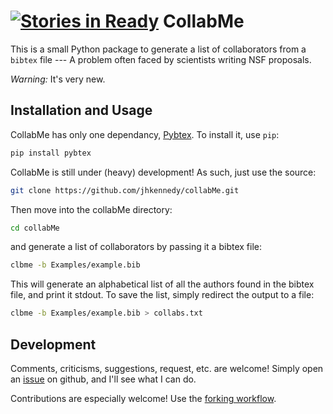 [![Stories in Ready](https://badge.waffle.io/jhkennedy/collabMe.png?label=ready&title=Ready)](https://waffle.io/jhkennedy/collabMe?utm_source=badge)
CollabMe
========

This is a small Python package to generate a list of collaborators from a `bibtex` file --- A problem often faced by scientists writing NSF proposals. 

*Warning:* It's very new. 

Installation and Usage
----------------------

CollabMe has only one dependancy, [Pybtex](https://pybtex.org/). To install it, use `pip`:

```sh
pip install pybtex
```

CollabMe is still under (heavy) development! As such, just use the source:

```sh
git clone https://github.com/jhkennedy/collabMe.git
```

Then move into the collabMe directory:

```sh
cd collabMe
```

and generate a list of collaborators by passing it a bibtex file:

```sh
clbme -b Examples/example.bib
```

This will generate an alphabetical list of all the authors found in the bibtex file, and print it stdout. To save the list, simply redirect the output to a file:

```sh
clbme -b Examples/example.bib > collabs.txt
```

Development
-----------

Comments, criticisms, suggestions, request, etc. are welcome! Simply open an [issue]() on github, and I'll see what I can do. 

Contributions are especially welcome! Use the [forking workflow](https://www.atlassian.com/git/tutorials/comparing-workflows#forking-workflow). 

